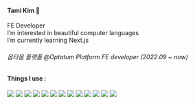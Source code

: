 #### Tami Kim 🦦

FE Developer <br/>
I’m interested in beautiful computer languages <br/>
I’m currently learning Next.js

###### 옵타움 플랫폼 @Optatum Platform FE developer (2022.09 ~ now)

#### Things I use :
<div>
    <img src = "https://img.shields.io/badge/HTML5-E34F26.svg?&style=for-the-badge&logo=HTML5&logoColor=white" />
    <img src = "https://img.shields.io/badge/CSS3-1572B6.svg?&style=for-the-badge&logo=CSS3&logoColor=white" />
    <img src = "https://img.shields.io/badge/styledcomponents-DB7093.svg?&style=for-the-badge&logo=styledcomponents&logoColor=white" />
    <img src = "https://img.shields.io/badge/javaScript-F7DF1E.svg?style=for-the-badge&logo=javascript&logoColor=black"/>
    <img src = "https://img.shields.io/badge/react-61DAFB.svg?&style=for-the-badge&logo=react&logoColor=white" />
    <img src = "https://img.shields.io/badge/reacthookform-EC5990.svg?&style=for-the-badge&logo=reacthookform&logoColor=white" />
    <img src = "https://img.shields.io/badge/reactQuery-FF4154.svg?&style=for-the-badge&logo=reactQuery&logoColor=white" />
    <img src = "https://img.shields.io/badge/reactrouter-CA4245.svg?&style=for-the-badge&logo=reactrouter&logoColor=white" />
    <img src = "https://img.shields.io/badge/MUI-007FFF.svg?&style=for-the-badge&logo=MUI&logoColor=white" />
    <img src = "https://img.shields.io/badge/typeScript-3178C6.svg?&style=for-the-badge&logo=typeScript&logoColor=white" />
    <img src = "https://img.shields.io/badge/next.js-000000.svg?&style=for-the-badge&logo=nextdotjs&logoColor=white" />
    <img src = "https://img.shields.io/badge/prisma-2D3748.svg?&style=for-the-badge&logo=prisma&logoColor=white" />
    <img src = "https://img.shields.io/badge/git-F05032.svg?&style=for-the-badge&logo=git&logoColor=white" />
</div>



